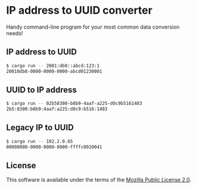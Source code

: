# IP address to UUID converter

Handy command-line program for your most common data conversion needs!

## IP address to UUID
```bash
$ cargo run -- 2001:db8::abcd:123:1
20010db8-0000-0000-0000-abcd01230001
```

## UUID to IP address
```bash
$ cargo run -- 02b58300-b8b9-4aaf-a225-d0c9b5161483
2b5:8300:b8b9:4aaf:a225:d0c9:b516:1483
```

## Legacy IP to UUID
```bash
$ cargo run -- 192.2.0.65
00000000-0000-0000-0000-ffffc0020041
```

## License
This software is available under the terms of the [Mozilla Public License 2.0](https://choosealicense.com/licenses/mpl-2.0/).
